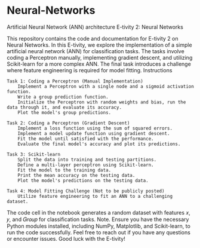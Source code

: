 # Neural-Networks
Artificial Neural Network (ANN) architecture
E-tivity 2: Neural Networks

This repository contains the code and documentation for E-tivity 2 on Neural Networks. In this E-tivity, we explore the implementation of a simple artificial neural network (ANN) for classification tasks. The tasks involve coding a Perceptron manually, implementing gradient descent, and utilizing Scikit-learn for a more complex ANN. The final task introduces a challenge where feature engineering is required for model fitting.
Instructions

    Task 1: Coding a Perceptron (Manual Implementation)
        Implement a Perceptron with a single node and a sigmoid activation function.
        Write a group prediction function.
        Initialize the Perceptron with random weights and bias, run the data through it, and evaluate its accuracy.
        Plot the model's group predictions.

    Task 2: Coding a Perceptron (Gradient Descent)
        Implement a loss function using the sum of squared errors.
        Implement a model update function using gradient descent.
        Fit the model until satisfied with the performance.
        Evaluate the final model's accuracy and plot its predictions.

    Task 3: Scikit-learn
        Split the data into training and testing partitions.
        Define a multi-layer perceptron using Scikit-learn.
        Fit the model to the training data.
        Print the mean accuracy on the testing data.
        Plot the model's predictions on the testing data.

    Task 4: Model Fitting Challenge (Not to be publicly posted)
        Utilize feature engineering to fit an ANN to a challenging dataset.

The code cell in the notebook generates a random dataset with features 𝑥, 𝑦, and 𝐺𝑟𝑜𝑢𝑝 for classification tasks.
Note. Ensure you have the necessary Python modules installed, including NumPy, Matplotlib, and Scikit-learn, to run the code successfully.
Feel free to reach out if you have any questions or encounter issues. Good luck with the E-tivity!
